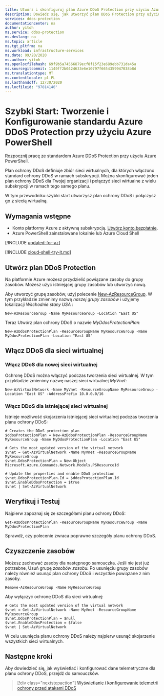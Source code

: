 ```yaml
---
title: Utwórz i skonfiguruj plan Azure DDoS Protection przy użyciu Azure PowerShell
description: Dowiedz się, jak utworzyć plan DDoS Protection przy użyciu Azure PowerShell
services: ddos-protection
documentationcenter: na
author: yitoh
ms.service: ddos-protection
ms.devlang: na
ms.topic: article
ms.tgt_pltfrm: na
ms.workload: infrastructure-services
ms.date: 09/28/2020
ms.author: yitoh
ms.openlocfilehash: 69f9b5a74566879ecf8f15f23e689ebb731da45a
ms.sourcegitcommit: 1140ff2b0424633e6e10797f6654359947038b8d
ms.translationtype: MT
ms.contentlocale: pl-PL
ms.lasthandoff: 12/30/2020
ms.locfileid: "97814146"
---
```

# <a name="quickstart-create-and-configure-azure-ddos-protection-standard-using-azure-powershell"></a>Szybki Start: Tworzenie i Konfigurowanie standardu Azure DDoS Protection przy użyciu Azure PowerShell

Rozpocznij pracę ze standardem Azure DDoS Protection przy użyciu Azure PowerShell. 

Plan ochrony DDoS definiuje zbiór sieci wirtualnych, dla których włączono standard ochrony DDoS w ramach subskrypcji. Można skonfigurować jeden plan ochrony DDoS dla Twojej organizacji i połączyć sieci wirtualne z wielu subskrypcji w ramach tego samego planu. 

W tym przewodniku szybki start utworzysz plan ochrony DDoS i połączysz go z siecią wirtualną. 

## <a name="prerequisites"></a>Wymagania wstępne

- Konto platformy Azure z aktywną subskrypcją. [Utwórz konto bezpłatnie](https://azure.microsoft.com/free/?WT.mc_id=A261C142F).
- Azure PowerShell zainstalowane lokalnie lub Azure Cloud Shell

[!INCLUDE [updated-for-az](../../includes/updated-for-az.md)]

[!INCLUDE [cloud-shell-try-it.md](../../includes/cloud-shell-try-it.md)]

## <a name="create-a-ddos-protection-plan"></a>Utwórz plan DDoS Protection

Na platformie Azure możesz przydzielić powiązane zasoby do grupy zasobów. Możesz użyć istniejącej grupy zasobów lub utworzyć nową.

Aby utworzyć grupę zasobów, użyj polecenie [New-AzResourceGroup](/powershell/module/az.resources/new-azresourcegroup). W tym przykładzie zmienimy nazwę _naszej grupy zasobów_ i użyjemy lokalizacji _Wschodnie stany USA_ :

```azurepowershell-interactive
New-AzResourceGroup -Name MyResourceGroup -Location "East US"
```

Teraz Utwórz plan ochrony DDoS o nazwie _MyDdosProtectionPlan_:

```azurepowershell-interactive
New-AzDdosProtectionPlan -ResourceGroupName MyResourceGroup -Name MyDdosProtectionPlan -Location "East US"
```

## <a name="enable-ddos-for-a-virtual-network"></a>Włącz DDoS dla sieci wirtualnej

### <a name="enable-ddos-for-a-new-virtual-network"></a>Włącz DDoS dla nowej sieci wirtualnej

Ochronę DDoS można włączyć podczas tworzenia sieci wirtualnej. W tym przykładzie zmienimy nazwę naszej sieci wirtualnej _MyVnet_: 

```azurepowershell-interactive
New-AzVirtualNetwork -Name MyVnet -ResourceGroupName MyResourceGroup -Location "East US" -AddressPrefix 10.0.0.0/16
```

### <a name="enable-ddos-for-an-existing-virtual-network"></a>Włącz DDoS dla istniejącej sieci wirtualnej

Istnieje możliwość skojarzenia istniejącej sieci wirtualnej podczas tworzenia planu ochrony DDoS:

```azurepowershell-interactive
# Creates the DDoS protection plan
$ddosProtectionPlan = New-AzDdosProtectionPlan -ResourceGroupName MyResourceGroup -Name MyDdosProtectionPlan -Location "East US"

# Gets the most updated version of the virtual network
$vnet = Get-AzVirtualNetwork -Name MyVnet -ResourceGroupName MyResourceGroup
$vnet.DdosProtectionPlan = New-Object Microsoft.Azure.Commands.Network.Models.PSResourceId

# Update the properties and enable DDoS protection
$vnet.DdosProtectionPlan.Id = $ddosProtectionPlan.Id
$vnet.EnableDdosProtection = $true
$vnet | Set-AzVirtualNetwork
``` 

## <a name="validate-and-test"></a>Weryfikuj i Testuj

Najpierw zapoznaj się ze szczegółami planu ochrony DDoS:

```azurepowershell-interactive
Get-AzDdosProtectionPlan -ResourceGroupName MyResourceGroup -Name MyDdosProtectionPlan
```

Sprawdź, czy polecenie zwraca poprawne szczegóły planu ochrony DDoS.

## <a name="clean-up-resources"></a>Czyszczenie zasobów

Możesz zachować zasoby dla następnego samouczka. Jeśli nie jest już potrzebne, Usuń grupę _zasobów zasobu._ Po usunięciu grupy zasobów należy również usunąć plan ochrony DDoS i wszystkie powiązane z nim zasoby. 

```azurepowershell-interactive
Remove-AzResourceGroup -Name MyResourceGroup
```

Aby wyłączyć ochronę DDoS dla sieci wirtualnej: 

```azurepowershell-interactive
# Gets the most updated version of the virtual network
$vnet = Get-AzVirtualNetwork -Name MyVnet -ResourceGroupName MyResourceGroup
$vnet.DdosProtectionPlan = $null
$vnet.EnableDdosProtection = $false
$vnet | Set-AzVirtualNetwork
```

W celu usunięcia planu ochrony DDoS należy najpierw usunąć skojarzenie wszystkich sieci wirtualnych.

## <a name="next-steps"></a>Następne kroki

Aby dowiedzieć się, jak wyświetlać i konfigurować dane telemetryczne dla planu ochrony DDoS, przejdź do samouczków.

> [!div class="nextstepaction"]
> [Wyświetlanie i konfigurowanie telemetrii ochrony przed atakami DDoS](telemetry.md)